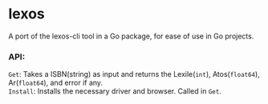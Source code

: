 # lexos
A port of the lexos-cli tool in a Go package, for ease of use in Go projects.

### API: <br/>
```Get```: Takes a ISBN(string) as input and returns the Lexile(```int```), Atos(```float64```), Ar(```float64```), and error if any.<br/>
```Install```: Installs the necessary driver and browser. Called in ```Get```.
